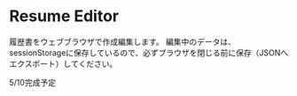 # Resume Editor
履歴書をウェブブラウザで作成編集します。
編集中のデータは、sessionStorageに保存しているので、必ずブラウザを閉じる前に保存（JSONへエクスポート）してください。

5/10完成予定
